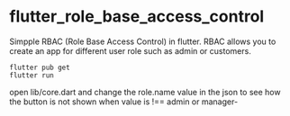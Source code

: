 # flutter_role_base_access_control

Simpple RBAC (Role Base Access Control) in flutter.
RBAC allows you to create an app for different user role such as admin or customers.

```
flutter pub get
flutter run
```

open lib/core.dart and change the role.name value in the json to see how the button is not shown when value is !== admin or manager-